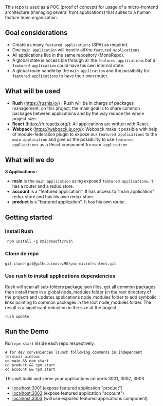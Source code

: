 This repo is used as a POC (proof of concept) for usage of a micro-frontend architecture (managing several front applications) that
suites to a human feature team organization.

## Goal considerations

- Create as many `featured applications` (SPA) as required.
- One `main application` will handle all the `featured applications`.
- All applications live in the same repository (MonoRepo).
- A global state is accessible through all the `featured applications` but a `featured application` could have his own
  internal state.
- A global route handle by the `main application` and the possibility for `featured applications` to have their own
  router.

## What will be used 

- **Rush** (https://rushjs.io/) : Rush will be in charge of packages management, on this project, the main goal is to share
  common packages between applications and by the way reduce the whole project size.
- **React** (https://fr.reactjs.org/): All applications are written with React.
- **Webpack** (https://webpack.js.org/): Webpack make it possible with help of module-federation plugin to expose our `featured applications` to the `main application` and give us the possibility to use `featured applications` as a React
  component for `main application`
  
## What will we do 

**3 Applications :**
- **main** is the `main application` using exposed `featured applications`. It has a router and a redux store.
- **account** is a "featured application". It has access to "main application" redux store and has his own redux store.
- **product** is a "featured application". It has his own router.


## Getting started

### Install Rush

```shell
 npm install -g @microsoft/rush
 ```

### Clone de repo

```shell
git clone git@github.com:ez90/poc-microfrontend.git
```

### Use rush to install applications dependencies

Rush will scan all sub-folders package.json files, get all common packages then install them in a global node_modules
folder (in the root directory of the project) and updates applications node_modules folder to add symbolic links
pointing to common packages in the root node_modules folder. The result is a significant reduction in the size of the project.

```shell
rush update 
```

## Run the Demo

Run `npm start` inside each repo respectively.

```shell
# for dev conveniences launch following commands in independent terminal windows
cd main && npm start
cd product && npm start
cd account && npm start
```

This will build and serve your applications on ports 3001, 3002, 3003

- [localhost:3001](http://localhost:3001/) (expose featured application "product")
- [localhost:3002](http://localhost:3002/) (expose featured application "account")
- [localhost:3003](http://localhost:3003/) (will use exposed featured applications component)


